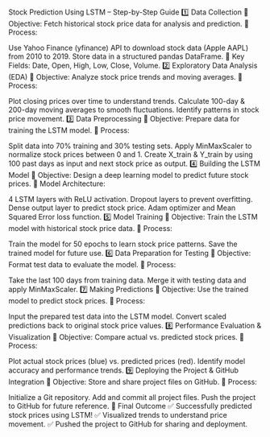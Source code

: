  Stock Prediction Using LSTM – Step-by-Step Guide
1️⃣ Data Collection
🔹 Objective: Fetch historical stock price data for analysis and prediction.
🔹 Process:

Use Yahoo Finance (yfinance) API to download stock data (Apple AAPL) from 2010 to 2019.
Store data in a structured pandas DataFrame.
🔹 Key Fields: Date, Open, High, Low, Close, Volume.
2️⃣ Exploratory Data Analysis (EDA)
🔹 Objective: Analyze stock price trends and moving averages.
🔹 Process:

Plot closing prices over time to understand trends.
Calculate 100-day & 200-day moving averages to smooth fluctuations.
Identify patterns in stock price movement.
3️⃣ Data Preprocessing
🔹 Objective: Prepare data for training the LSTM model.
🔹 Process:

Split data into 70% training and 30% testing sets.
Apply MinMaxScaler to normalize stock prices between 0 and 1.
Create X_train & Y_train by using 100 past days as input and next stock price as output.
4️⃣ Building the LSTM Model
🔹 Objective: Design a deep learning model to predict future stock prices.
🔹 Model Architecture:

4 LSTM layers with ReLU activation.
Dropout layers to prevent overfitting.
Dense output layer to predict stock price.
Adam optimizer and Mean Squared Error loss function.
5️⃣ Model Training
🔹 Objective: Train the LSTM model with historical stock price data.
🔹 Process:

Train the model for 50 epochs to learn stock price patterns.
Save the trained model for future use.
6️⃣ Data Preparation for Testing
🔹 Objective: Format test data to evaluate the model.
🔹 Process:

Take the last 100 days from training data.
Merge it with testing data and apply MinMaxScaler.
7️⃣ Making Predictions
🔹 Objective: Use the trained model to predict stock prices.
🔹 Process:

Input the prepared test data into the LSTM model.
Convert scaled predictions back to original stock price values.
8️⃣ Performance Evaluation & Visualization
🔹 Objective: Compare actual vs. predicted stock prices.
🔹 Process:

Plot actual stock prices (blue) vs. predicted prices (red).
Identify model accuracy and performance trends.
9️⃣ Deploying the Project & GitHub Integration
🔹 Objective: Store and share project files on GitHub.
🔹 Process:

Initialize a Git repository.
Add and commit all project files.
Push the project to GitHub for future reference.
🎯 Final Outcome
✅ Successfully predicted stock prices using LSTM!
✅ Visualized trends to understand price movement.
✅ Pushed the project to GitHub for sharing and deployment.
